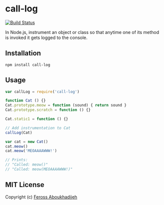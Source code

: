 call-log
==========

[![Build Status](https://travis-ci.org/feross/call-log.png?branch=master)](https://travis-ci.org/feross/call-log)

In Node.js, instrument an object or class so that anytime one of its method is invoked it gets logged to the console.

## Installation

`npm install call-log`

## Usage

```js
var callLog = require('call-log')

function Cat () {}
Cat.prototype.meow = function (sound) { return sound }
Cat.prototype.scratch = function () {}

Cat.static1 = function () {}

// Add instrumentation to Cat
callLog(Cat)

var cat = new Cat()
cat.meow()
cat.meow('MEOAAAAWWW!')

// Prints:
// "Called: meow()"
// "Called: meow(MEOAAAAWWW!)"

```

## MIT License

Copyright (c) [Feross Aboukhadijeh](http://feross.org)